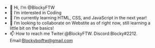 - 👋 Hi, I’m @BlockyFTW
- 👀 I’m interested in Coding
- 🌱 I’m currently learning HTML, CSS, and JavaScript in the next year!
- 💞️ I’m looking to collaborate on Webstite as of right now, still learning a little bit on the basics!
- 📫 How to reach me Twiter:@BlockyFTW. Discord:Blocky#2212. Email:Blockyboiftw@gmail.com

<!---
BlockyFTW/BlockyFTW is a ✨ special ✨ repository because its `README.md` (this file) appears on your GitHub profile.
You can click the Preview link to take a look at your changes.
--->
